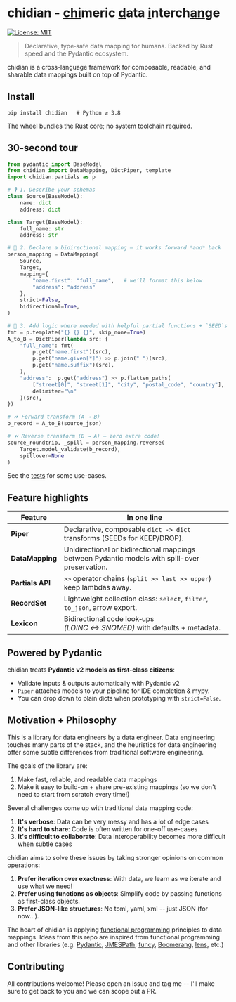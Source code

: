 # chidian - <ins alt="chi">chi</ins>meric <ins alt="d̲">d</ins>ata <ins alt="i̲">i</ins>nterch<ins alt="a̲n̲">an</ins>ge

[![License: MIT](https://img.shields.io/badge/License-MIT-yellow.svg)](https://opensource.org/licenses/MIT)

> Declarative, type‑safe data mapping for humans. Backed by Rust speed and the Pydantic ecosystem.

chidian is a cross-language framework for composable, readable, and sharable data mappings built on top of Pydantic.

## Install
```
pip install chidian   # Python ≥ 3.8
```
The wheel bundles the Rust core; no system toolchain required.

## 30-second tour
```python
from pydantic import BaseModel
from chidian import DataMapping, DictPiper, template
import chidian.partials as p

# 🎙️ 1. Describe your schemas
class Source(BaseModel):
    name: dict
    address: dict

class Target(BaseModel):
    full_name: str
    address: str

# 🔎 2. Declare a bidirectional mapping – it works forward *and* back
person_mapping = DataMapping(
    Source,
    Target,
    mapping={
        "name.first": "full_name",   # we’ll format this below
        "address": "address"
    },
    strict=False,
    bidirectional=True,
)

# 🌱 3. Add logic where needed with helpful partial functions + `SEED`s
fmt = p.template("{} {} {}", skip_none=True)
A_to_B = DictPiper(lambda src: {
    "full_name": fmt(
        p.get("name.first")(src),
        p.get("name.given[*]") >> p.join(" ")(src),
        p.get("name.suffix")(src),
    ),
    "address":  p.get("address") >> p.flatten_paths(
        ["street[0]", "street[1]", "city", "postal_code", "country"],
        delimiter="\n"
    )(src),
})

# ⏩ Forward transform (A → B)
b_record = A_to_B(source_json)

# ⏪ Reverse transform (B → A) – zero extra code!
source_roundtrip, _spill = person_mapping.reverse(
    Target.model_validate(b_record),
    spillover=None
)
```

See the [tests](/chidian-py/tests) for some use-cases.

## Feature highlights

| Feature          | In one line                                                                  |
| ---------------- | ---------------------------------------------------------------------------- |
| **Piper**        | Declarative, composable `dict -> dict` transforms (SEEDs for KEEP/DROP).     |
| **DataMapping**  | Unidirectional or bidirectional mappings between Pydantic models with spill-over preservation. |
| **Partials API** | `>>` operator chains (`split >> last >> upper`) keep lambdas away.           |
| **RecordSet**    | Lightweight collection class: `select`, `filter`, `to_json`, arrow export.   |
| **Lexicon**      | Bidirectional code look‑ups *(LOINC ↔ SNOMED)* with defaults + metadata.     |


## Powered by Pydantic

chidian treats **Pydantic v2 models as first‑class citizens**:

* Validate inputs & outputs automatically with Pydantic v2
* `Piper` attaches models to your pipeline for IDE completion & mypy.
* You can drop down to plain dicts when prototyping with `strict=False`.


## Motivation + Philosophy

This is a library for data engineers by a data engineer. Data engineering touches many parts of the stack, and the heuristics for data engineering offer some subtle differences from traditional software engineering.

The goals of the library are:
1. Make fast, reliable, and readable data mappings
2. Make it easy to build-on + share pre-existing mappings (so we don't need to start from scratch every time!)

Several challenges come up with traditional data mapping code:
1. **It's verbose**: Data can be very messy and has a lot of edge cases
2. **It's hard to share**: Code is often written for one-off use-cases
3. **It's difficult to collaborate**: Data interoperability becomes more difficult when subtle cases 

chidian aims to solve these issues by taking stronger opinions on common operations:
1. **Prefer iteration over exactness**: With data, we learn as we iterate and use what we need!
2. **Prefer using functions as objects**: Simplify code by passing functions as first-class objects.
3. **Prefer JSON-like structures**: No toml, yaml, xml -- just JSON (for now...).

The heart of chidian is applying [functional programming](https://en.wikipedia.org/wiki/Functional_programming) principles to data mappings.
Ideas from this repo are inspired from functional programming and other libraries (e.g. [Pydantic](https://github.com/pydantic/pydantic), [JMESPath](https://github.com/jmespath), [funcy](https://github.com/Suor/funcy), [Boomerang](https://github.com/boomerang-lang/boomerang/tree/master), [lens](https://hackage.haskell.org/package/lens), etc.)

## Contributing

All contributions welcome! Please open an Issue and tag me -- I'll make sure to get back to you and we can scope out a PR.
